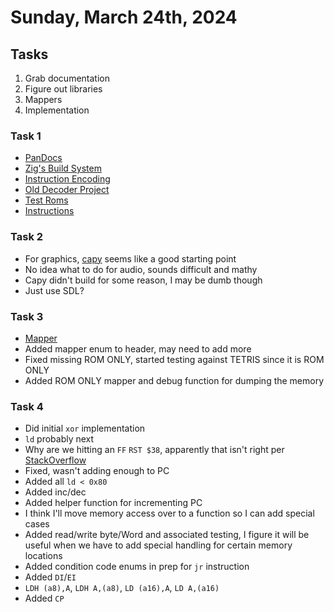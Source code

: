 # Sunday, March 24th, 2024

## Tasks

1. Grab documentation
2. Figure out libraries
3. Mappers
4. Implementation

### Task 1
  - [PanDocs](https://gbdev.io/pandocs/)
  - [Zig's Build System](https://ziglang.org/learn/build-system/)
  - [Instruction Encoding](https://www.pastraiser.com/cpu/gameboy/gameboy_opcodes.html)
  - [Old Decoder Project](https://github.com/awjnsn/gbdump)
  - [Test Roms](https://github.com/c-sp/gameboy-test-roms)
  - [Instructions](https://rgbds.gbdev.io/docs/v0.7.0/gbz80.7)

### Task 2
  - For graphics, [capy](https://capy-ui.org) seems like a good starting point
  - No idea what to do for audio, sounds difficult and mathy
  - Capy didn't build for some reason, I may be dumb though
  - Just use SDL?

### Task 3
  - [Mapper](https://gbdev.io/pandocs/MBCs.html)
  - Added mapper enum to header, may need to add more
  - Fixed missing ROM ONLY, started testing against TETRIS since it is ROM ONLY
  - Added ROM ONLY mapper and debug function for dumping the memory

### Task 4
  - Did initial `xor` implementation
  - `ld` probably next
  - Why are we hitting an `FF` `RST $38`, apparently that isn't right per
    [StackOverflow](https://retrocomputing.stackexchange.com/questions/15116/how-does-the-rst-operation-of-gameboy-sharp-lr35902-work)
  - Fixed, wasn't adding enough to PC
  - Added all `ld < 0x80`
  - Added inc/dec
  - Added helper function for incrementing PC
  - I think I'll move memory access over to a function so I can add special cases
  - Added read/write byte/Word and associated testing, I figure it will be useful
    when we have to add special handling for certain memory locations
  - Added condition code enums in prep for `jr` instruction
  - Added `DI`/`EI`
  - `LDH (a8),A`, `LDH A,(a8)`, `LD (a16),A`, `LD A,(a16)`
  - Added `CP`
